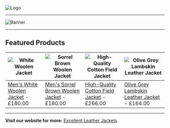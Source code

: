 ![Logo](https://excellentleatherjackets.com/cdn/shop/files/elj-logo.jpg?v=1730359581&width=100)

---

![Banner](https://excellentleatherjackets.com/cdn/shop/files/home-page-slider-webp-3.webp?v=1730699951&width=1920)

---

## Featured Products

| ![White Woolen Jacket](https://excellentleatherjackets.com/cdn/shop/files/white-jacket.png?v=1737014173&width=1800) | ![Sorrel Brown Woolen Jacket](https://excellentleatherjackets.com/cdn/shop/files/SorrelbrownJacket01.png?v=1721645539&width=1800) | ![High-Quality Cotton Field Jacket](https://excellentleatherjackets.com/cdn/shop/files/Cotton-Field-Jacket.png?v=1736937652&width=1800) | ![Olive Grey Lambskin Leather Jacket](https://excellentleatherjackets.com/cdn/shop/files/olive-grey-lambskin-leather-jacket.jpg?v=1737026374&width=1800) |
|---------------------------------------------------------------------------------------------------------|-----------------------------------------------------------------------------------------------------------|-----------------------------------------------------------------------------------------------------------------------|--------------------------------------------------------------------------------------------------------------------------|
| [Men's White Woolen Jacket](https://excellentleatherjackets.com/products/mens-white-woolen-jacket) - £180.00    | [Men's Sorrel Brown Woolen Jacket](https://excellentleatherjackets.com/products/mens-brown-woolen-jacket) - £180.00 | [High-Quality Cotton Field Jacket](https://excellentleatherjackets.com/products/high-quality-cotton-field-jacket) - £266.00            | [Olive Grey Lambskin Leather Jacket](https://excellentleatherjackets.com/products/olive-grey-lambskin-leather-jacket) - £164.00             |

---

**Visit our website for more:** [Excellent Leather Jackets](https://excellentleatherjackets.com)
